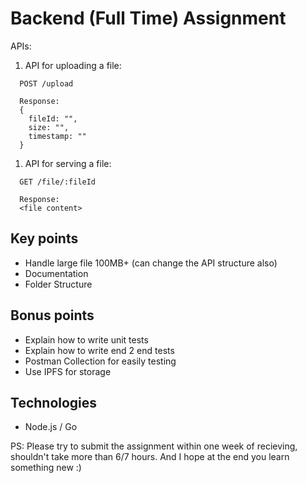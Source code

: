 # Backend (Full Time) Assignment

APIs:

1. API for uploading a file:

```
  POST /upload

  Response: 
  {
    fileId: "",
    size: "",
    timestamp: ""
  }
```

1. API for serving a file:

```
  GET /file/:fileId

  Response: 
  <file content>
```


## Key points

* Handle large file 100MB+ (can change the API structure also)
* Documentation
* Folder Structure

## Bonus points

* Explain how to write unit tests 
* Explain how to write end 2 end tests
* Postman Collection for easily testing
* Use IPFS for storage

## Technologies

* Node.js / Go

PS: Please try to submit the assignment within one week of recieving, shouldn't take more than 6/7 hours. And I hope at the end you learn something new :) 
